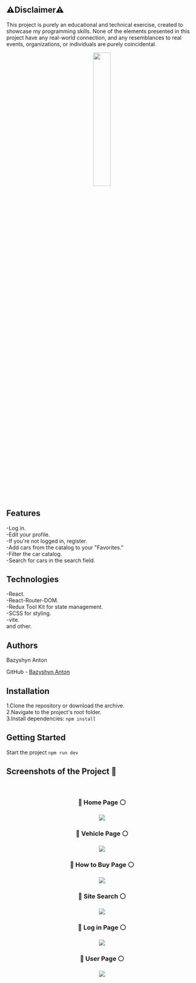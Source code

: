 <h2>⚠️Disclaimer⚠️</h2>

  <p>This project is purely an educational and technical exercise, created to showcase my programming skills. None of the elements presented in this project have any real-world connection, and any resemblances to real events, organizations, or individuals are purely coincidental.</p>
<div align='center'><img style="width:30%" src='https://github.com/BazyshynAnton/JDM/assets/120124298/f70f6269-7b98-4684-bfd8-99a472041e65' /></div>

## Features

-Log in. <br/>
-Edit your profile. <br/>
-If you're not logged in, register. <br/>
-Add cars from the catalog to your "Favorites." <br/>
-Filter the car catalog. <br/>
-Search for cars in the search field.

## Technologies

-React.  
-React-Router-DOM.  
-Redux Tool Kit for state management.  
-SCSS for styling.  
-vite.  
and other.  

<h2>Authors</h2>
<p>Bazyshyn Anton</p>
<p>GitHub - <a href='https://github.com/BazyshynAnton'>Bazyshyn Anton</a></p> 

## Installation

1.Clone the repository or download the archive.  
2.Navigate to the project's root folder.  
3.Install dependencies: `npm install`  

## Getting Started

Start the project `npm run dev`  

<h2>Screenshots of the Project 📸</h2>  
<br>
<div align="center"><h3>🔴 Home Page ⚪</h3></div>  
<div align='center'><img src='https://github.com/BazyshynAnton/JDM/assets/120124298/3ac33b76-0f4a-4309-9a0e-f6da238c35c7' /></div>

<div align="center"><h3>🔴 Vehicle Page ⚪</h3></div>  
<div align='center'><img src='https://github.com/BazyshynAnton/JDM/assets/120124298/b7014a7b-d041-45d1-a08a-9809b6ac5203' /></div>

<div align="center"><h3>🔴 How to Buy Page ⚪</h3></div>  
<div align='center'><img src='https://github.com/BazyshynAnton/JDM/assets/120124298/046866c6-e395-423a-8628-0c6167e93213' /></div>

<div align="center"><h3>🔴 Site Search ⚪</h3></div>  
<div align='center'><img src='https://github.com/BazyshynAnton/JDM/assets/120124298/6fd502e5-50e3-4eba-9f79-08580e23b114' /></div>

<div align="center"><h3>🔴 Log in Page ⚪</h3></div>  
<div align='center'><img src='https://github.com/BazyshynAnton/JDM/assets/120124298/043d9e5f-8080-4095-8cb4-774396e4f4d7' /></div>

<div align="center"><h3>🔴 User Page ⚪</h3></div>  
<div align='center'><img src='https://github.com/BazyshynAnton/JDM/assets/120124298/516876fc-1acc-4ea9-b140-41a549d77912' /></div>

